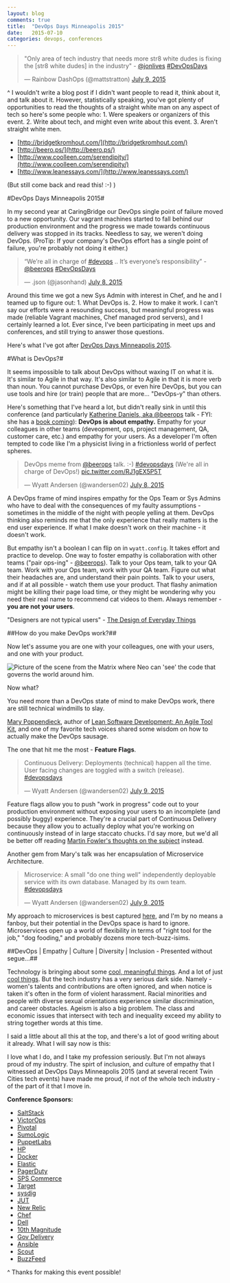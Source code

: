 ```yaml
---
layout: blog
comments: true
title:  "DevOps Days Minneapolis 2015"
date:   2015-07-10
categories: devops, conferences
---
```


<blockquote class="twitter-tweet" lang="en"><p lang="en" dir="ltr">&quot;Only area of tech industry that needs more str8 white dudes is fixing the [str8 white dudes] in the industry&quot; - <a href="https://twitter.com/jonlives">@jonlives</a> <a href="https://twitter.com/hashtag/DevOpsDays?src=hash">#DevOpsDays</a></p>&mdash; Rainbow DashOps (@mattstratton) <a href="https://twitter.com/mattstratton/status/619167395605803008">July 9, 2015</a></blockquote>
<script async src="//platform.twitter.com/widgets.js" charset="utf-8"></script>

^ I wouldn't write a blog post if I didn't want people to read it, think about it, and talk about it. However, statistically speaking, you've got plenty of opportunities to read the thoughts of a straight white man on any aspect of tech so here's some people who: 1. Were speakers or organizers of this event. 2. Write about tech, and might even write about this event. 3. Aren't straight white men.  

- [http://bridgetkromhout.com/](http://bridgetkromhout.com/)  
- [http://beero.ps/](http://beero.ps/)  
- [http://www.coolleen.com/serendipity/](http://www.coolleen.com/serendipity/)
- [http://www.leanessays.com/](http://www.leanessays.com/)

(But still come back and read this! :-) )

#DevOps Days Minneapolis 2015#

In my second year at CaringBridge our DevOps single point of failure moved to a new opportunity. Our vagrant machines started to fall behind our production environment and the progress we made towards continuous delivery was stopped in its tracks. Needless to say, we weren't doing DevOps. (ProTip: If your company's DevOps effort has a single point of failure, you're probably not doing it either.)

<blockquote class="twitter-tweet" lang="en"><p lang="en" dir="ltr">“We’re all in charge of <a href="https://twitter.com/hashtag/devops?src=hash">#devops</a> .. It’s everyone’s responsibility” - <a href="https://twitter.com/beerops">@beerops</a> <a href="https://twitter.com/hashtag/DevOpsDays?src=hash">#DevOpsDays</a></p>&mdash; .json (@jasonhand) <a href="https://twitter.com/jasonhand/status/618786822018084864">July 8, 2015</a></blockquote>
<script async src="//platform.twitter.com/widgets.js" charset="utf-8"></script>

Around this time we got a new Sys Admin with interest in Chef, and he and I teamed up to figure out: 1. What DevOps is. 2. How to make it work. I can't say our efforts were a resounding success, but meaningful progress was made (reliable Vagrant machines, Chef managed prod servers), and I certainly learned a lot. Ever since, I've been participating in meet ups and conferences, and still trying to answer those questions.

Here's what I've got after [DevOps Days Minneapolis 2015](http://www.devopsdays.org/events/2015-minneapolis/).

#What is DevOps?#

It seems impossible to talk about DevOps without waxing IT on what it is. It's similar to Agile in that way. It's also similar to Agile in that it is more verb than noun. You cannot purchase DevOps, or even hire DevOps, but you can use tools and hire (or train) people that are more... "DevOps-y" than others.

Here's something that I've heard a lot, but didn't really sink in until this conference (and particularly [Katherine Daniels, aka @beerops](http://beero.ps/) talk - FYI: she has a [book coming](http://shop.oreilly.com/product/0636920039846.do)): **DevOps is about empathy.** Empathy for your colleagues in other teams (deveopment, ops, project management, QA, customer care, etc.) and empathy for your users. As a developer I'm often tempted to code like I'm a physicist living in a frictionless world of perfect spheres.  

<blockquote class="twitter-tweet" lang="en"><p lang="en" dir="ltr">DevOps meme from <a href="https://twitter.com/beerops">@beerops</a> talk. :-) <a href="https://twitter.com/hashtag/devopsdays?src=hash">#devopsdays</a> (We&#39;re all in charge of DevOps!) <a href="http://t.co/RJ1gEX5P5T">pic.twitter.com/RJ1gEX5P5T</a></p>&mdash; Wyatt Andersen (@wandersen02) <a href="https://twitter.com/wandersen02/status/618787057855369220">July 8, 2015</a></blockquote>
<script async src="//platform.twitter.com/widgets.js" charset="utf-8"></script>

A DevOps frame of mind inspires empathy for the Ops Team or Sys Admins who have to deal with the consequences of my faulty assumptions - sometimes in the middle of the night with people yelling at them. DevOps thinking also reminds me that the only experience that really matters is the end user experience. If what I make doesn't work on their machine - it doesn't work.

But empathy isn't a boolean I can flip on in `wyatt.config`. It takes effort and practice to develop. One way to foster empathy is collaboration with other teams ("pair ops-ing" - [@beerops](https://twitter.com/beerops)). Talk to your Ops team, talk to your QA team. Work with your Ops team, work with your QA team. Figure out what their headaches are, and understand their pain points. Talk to your users, and if at all possible - watch them use your product. That flashy animation might be killing their page load time, or they might be wondering why you need their real name to recommend cat videos to them. Always remember - **you are not your users**.

"Designers are not typical users" - [The Design of Everyday Things](http://www.amazon.com/Design-Everyday-Things-Donald-Norman/dp/0262525674)

##How do you make DevOps work?##

Now let's assume you are one with your colleagues, one with your users, and one with your product.  

<img src="http://i.stack.imgur.com/zymAc.gif" class="img img-responsive" alt="Picture of the scene from the Matrix where Neo can 'see' the code that governs the world around him." title="He is the One. - Morpheus"/>

Now what?

You need more than a DevOps state of mind to make DevOps work, there are still technical windmills to slay.

[Mary Poppendieck](http://www.poppendieck.com/people.htm), author of [Lean Software Development: An Agile Tool Kit](http://www.amazon.com/exec/obidos/ASIN/0321150783/poppendieckco-20), and one of my favorite tech voices shared some wisdom on how to actually make the DevOps sausage.

The one that hit me the most - **Feature Flags**.

<blockquote class="twitter-tweet" lang="en"><p lang="en" dir="ltr">Continuous Delivery: Deployments (technical) happen all the time. User facing changes are toggled with a switch (release). <a href="https://twitter.com/hashtag/devopsdays?src=hash">#devopsdays</a></p>&mdash; Wyatt Andersen (@wandersen02) <a href="https://twitter.com/wandersen02/status/619155466849890304">July 9, 2015</a></blockquote>
<script async src="//platform.twitter.com/widgets.js" charset="utf-8"></script>

Feature flags allow you to push "work in progress" code out to your production environment without exposing your users to an incomplete (and possibly buggy) experience. They're a crucial part of Continuous Delivery because they allow you to actually deploy what you're working on continuously instead of in large staccato  chucks. I'd say more, but we'd all be better off reading [Martin Fowler's thoughts on the subject](http://martinfowler.com/bliki/FeatureToggle.html) instead.

Another gem from Mary's talk was her encapsulation of Microservice Architecture.

<blockquote class="twitter-tweet" lang="en"><p lang="en" dir="ltr">Microservice: A small &quot;do one thing well&quot; independently deployable service with its own database. Managed by its own team. <a href="https://twitter.com/hashtag/devopsdays?src=hash">#devopsdays</a></p>&mdash; Wyatt Andersen (@wandersen02) <a href="https://twitter.com/wandersen02/status/619152151101599745">July 9, 2015</a></blockquote>
<script async src="//platform.twitter.com/widgets.js" charset="utf-8"></script>

My approach to microservices is best captured [here](http://martinfowler.com/bliki/MonolithFirst.html), and I'm by no means a fanboy, but their potential in the DevOps space is hard to ignore. Microservices open up a world of flexibility in terms of "right tool for the job," "dog fooding," and probably dozens more tech-buzz-isims.

##DevOps | Empathy | Culture | Diversity | Inclusion - Presented without segue...##

Technology is bringing about some [cool, meaningful things](http://gizmodo.com/a-therapeutic-robot-teddy-bear-will-play-with-kids-in-t-1708757467). And a lot of just [cool things](https://www.kickstarter.com/projects/1384275386/bartesian-the-first-capsule-cocktail-machine/description). But the tech industry has a very serious dark side. Namely - women's talents and contributions are often ignored, and when notice is taken it's often in the form of violent harassment. Racial minorities and people with diverse sexual orientations experience similar discrimination, and career obstacles. Ageism is also a big problem. The class and economic issues that intersect with tech and inequality exceed my ability to string together words at this time.

I said a little about all this at the top, and there's a lot of good writing about it already. What I will say now is this:

I love what I do, and I take my profession seriously. But I'm not always proud of my industry. The spirt of inclusion, and culture of empathy that I witnessed at DevOps Days Minneapolis 2015 (and at several recent Twin Cities tech events) have made me proud, if not of the whole tech industry - of the part of it that I move in.

**Conference Sponsors:**  
- [SaltStack](http://saltstack.com/)  
- [VictorOps](https://www.victorops.com/)  
- [Pivotal](http://pivotal.io/)  
- [SumoLogic](https://www.sumologic.com/)  
- [PuppetLabs](https://www.puppetlabs.com/)  
- [HP](http://www.hpsoftware.com/)  
- [Docker](https://www.docker.com/)  
- [Elastic](https://elastic.co/)  
- [PagerDuty](https://www.pagerduty.com/)
- [SPS Commerce](http://www.spscommerce.com/)  
- [Target](http://www.target.com/)  
- [sysdig](https://sysdig.com/)  
- [JUT](http://www.jut.io/)  
- [New Relic](https://newrelic.com/)  
- [Chef](https://www.chef.io/)  
- [Dell](http://www.enstratius.com/)
- [10th Magnitude](http://www.10thmagnitude.com/)
- [Gov Delivery](http://www.govdelivery.com/)
- [Ansible](http://www.ansible.com/)  
- [Scout](https://scoutapp.com/)  
- [BuzzFeed](http://www.buzzfeed.com/)  

^ Thanks for making this event possible!
